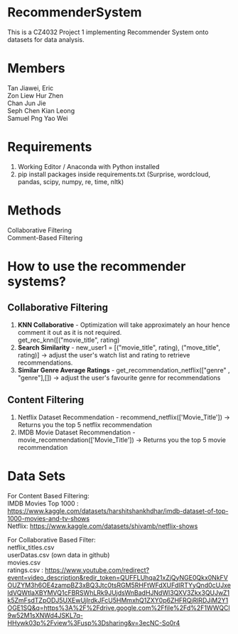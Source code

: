 # RecommenderSystem

This is a CZ4032 Project 1 implementing Recommender System onto datasets for data analysis.

# Members

Tan Jiawei, Eric <br/>
Zon Liew Hur Zhen <br/>
Chan Jun Jie <br/>
Seph Chen Kian Leong <br/>
Samuel Png Yao Wei <br/>

# Requirements
1. Working Editor / Anaconda with Python installed
2. pip install packages inside requirements.txt (Surprise, wordcloud, pandas, scipy, numpy, re, time, nltk)

# Methods

Collaborative Filtering <br/>
Comment-Based Filtering

# How to use the recommender systems?

## Collaborative Filtering
1. **KNN Collaborative** - Optimization will take approximately an hour hence comment it out as it is not required. <br/> get_rec_knn([("movie_title", rating) <br/>
2. **Search Similarity** - new_user1 = [("movie_title", rating), ("move_title", rating)] -> adjust the user's watch list and rating to retrieve recommendations.
3. **Similar Genre Average Ratings** - get_recommendation_netflix(["genre" , "genre"],[]) -> adjust the user's favourite genre for recommendations
## Content Filtering 
 1. Netflix Dataset Recommendation - recommend_netflix(['Movie_Title']) -> Returns you the top 5 netflix recommendation <br/>
 2. IMDB Movie Dataset Recommendation - movie_recommendation(['Movie_Title']) -> Returns you the top 5 movie recommendation <br/>
 

# Data Sets 

For Content Based Filtering: <br/>
IMDB Movies Top 1000 : https://www.kaggle.com/datasets/harshitshankhdhar/imdb-dataset-of-top-1000-movies-and-tv-shows <br/>
Netflix: https://www.kaggle.com/datasets/shivamb/netflix-shows 

For Collaborative Based Filter: <br/>
netflix_titles.csv <br/>
userDatas.csv (own data in github) <br/>
movies.csv <br/>
ratings.csv : https://www.youtube.com/redirect?event=video_description&redir_token=QUFFLUhqa21xZjQyNGE0Qkx0NkFVOUZYM3h6OE4zampBZ3xBQ3Jtc0tsRGM5RHFtWFdXUFdIRTYyQnd0cUJxeldVQWtlaXBYMVQ1cFBRSWhLRk9JUjdsWnBadHJNdWl3QXV3Zkx3QUJwZ1k5ZmFsdTZpODJ5UXEwUjlrdkJFcU5HMmxhQ1ZXY0p6ZHFRQjRlRDJiM2Y1OGE1SQ&q=https%3A%2F%2Fdrive.google.com%2Ffile%2Fd%2F1WWQCl9w52M1sXNWd4JSKL7q-HHywk03p%2Fview%3Fusp%3Dsharing&v=3ecNC-So0r4 <br/>

